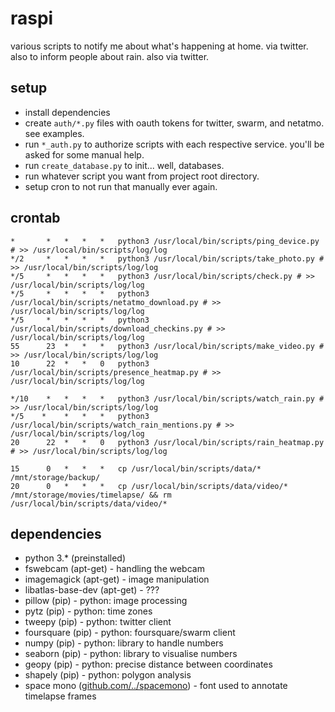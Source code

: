 # raspi

various scripts to notify me about what's happening at home. via twitter.
also to inform people about rain. also via twitter.

## setup

* install dependencies
* create `auth/*.py` files with oauth tokens for twitter, swarm, and netatmo. see examples.
* run `*_auth.py` to authorize scripts with each respective service. you'll be asked for some manual help.
* run `create_database.py` to init... well, databases.
* run whatever script you want from project root directory.
* setup cron to not run that manually ever again.

## crontab

```
*	    *	*	*	*	python3 /usr/local/bin/scripts/ping_device.py # >> /usr/local/bin/scripts/log/log
*/2	    *	*	*	*	python3 /usr/local/bin/scripts/take_photo.py # >> /usr/local/bin/scripts/log/log
*/5	    *	*	*	*	python3 /usr/local/bin/scripts/check.py # >> /usr/local/bin/scripts/log/log
*/5	    *	*	*	*	python3 /usr/local/bin/scripts/netatmo_download.py # >> /usr/local/bin/scripts/log/log
*/5	    *	*	*	*	python3 /usr/local/bin/scripts/download_checkins.py # >> /usr/local/bin/scripts/log/log
55	    23	*	*	*	python3 /usr/local/bin/scripts/make_video.py # >> /usr/local/bin/scripts/log/log
10	    22	*	*	0	python3 /usr/local/bin/scripts/presence_heatmap.py # >> /usr/local/bin/scripts/log/log

*/10    *	*	*	*	python3 /usr/local/bin/scripts/watch_rain.py # >> /usr/local/bin/scripts/log/log
*/5    *	*	*	*	python3 /usr/local/bin/scripts/watch_rain_mentions.py # >> /usr/local/bin/scripts/log/log
20	    22	*	*	0	python3 /usr/local/bin/scripts/rain_heatmap.py # >> /usr/local/bin/scripts/log/log

15	    0	*	*	*	cp /usr/local/bin/scripts/data/* /mnt/storage/backup/
20	    0	*	*	*	cp /usr/local/bin/scripts/data/video/* /mnt/storage/movies/timelapse/ && rm /usr/local/bin/scripts/data/video/*
```

## dependencies

* python 3.* (preinstalled)
* fswebcam (apt-get) - handling the webcam
* imagemagick (apt-get) - image manipulation
* libatlas-base-dev (apt-get) - ???
* pillow (pip) - python: image processing
* pytz (pip) - python: time zones
* tweepy (pip) - python: twitter client
* foursquare (pip) - python: foursquare/swarm client
* numpy (pip) - python: library to handle numbers
* seaborn (pip) - python: library to visualise numbers
* geopy (pip) - python: precise distance between coordinates
* shapely (pip) - python: polygon analysis
* space mono ([github.com/../spacemono](https://github.com/googlefonts/spacemono)) - font used to annotate timelapse frames
